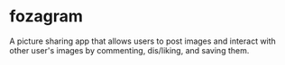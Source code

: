 # fozagram
A picture sharing app that allows users to post images and interact with other user's images by commenting, dis/liking, and saving them.
